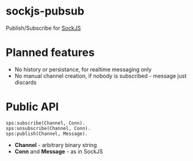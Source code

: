 sockjs-pubsub
=============

Publish/Subscribe for [SockJS](https://github.com/sockjs/sockjs-erlang)

# Planned features
* No history or persistance, for realtime messaging only
* No manual channel creation, if nobody is subscribed - message just discards


# Public API

    sps:subscribe(Channel, Conn).
    sps:unsubscribe(Channel, Conn).
    sps:publish(Channel, Message).

* **Channel** - arbitrary binary string
* **Conn** and **Message** - as in SockJS

